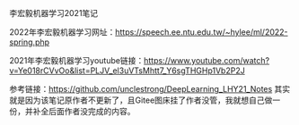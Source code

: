 李宏毅机器学习2021笔记

2022年李宏毅机器学习网址：https://speech.ee.ntu.edu.tw/~hylee/ml/2022-spring.php

2021年李宏毅机器学习youtube链接：https://www.youtube.com/watch?v=Ye018rCVvOo&list=PLJV_el3uVTsMhtt7_Y6sgTHGHp1Vb2P2J

参考链接：https://github.com/unclestrong/DeepLearning_LHY21_Notes
其实就是因为该笔记原作者不更新了，且Gitee图床挂了作者没管，我就想自己做一份，并补全后面作者没完成的内容。